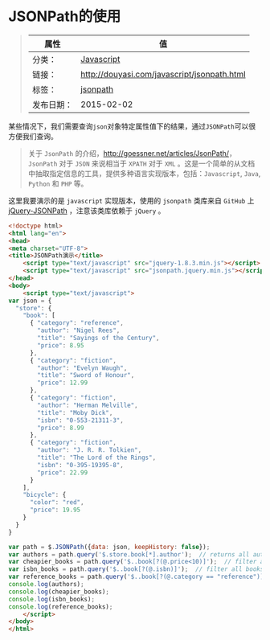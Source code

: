 # JSONPath的使用

>|  属性  |  值  |
>| ----- | ----- |
>| 分类： | [Javascript](http://douyasi.com/category/javascript/) |
>| 链接： | http://douyasi.com/javascript/jsonpath.html |
>| 标签： | [jsonpath](http://douyasi.com/tag/jsonpath)  |
>| 发布日期： | 2015-02-02 |

某些情况下，我们需要查询`json`对象特定属性值下的结果，通过`JSONPath`可以很方便我们查询。

> 关于 `JsonPath` 的介绍，<http://goessner.net/articles/JsonPath/>，`JsonPath` 对于 `JSON` 来说相当于 `XPATH` 对于 `XML` 。这是一个简单的从文档中抽取指定信息的工具，提供多种语言实现版本，包括：`Javascript`, `Java`, `Python` 和 `PHP` 等。

这里我要演示的是 `javascript` 实现版本，使用的 `jsonpath` 类库来自 `GitHub` 上 [jQuery-JSONPath](https://github.com/wilhelm-murdoch/jQuery-JSONPath) ，注意该类库依赖于 `jQuery` 。




```html
<!doctype html>
<html lang="en">
<head>
<meta charset="UTF-8">
<title>JSONPath演示</title>
    <script type="text/javascript" src="jquery-1.8.3.min.js"></script>
    <script type="text/javascript" src="jsonpath.jquery.min.js"></script>
</head>
<body>
    <script type="text/javascript">
var json = {
  "store": {
    "book": [
      { "category": "reference",
        "author": "Nigel Rees",
        "title": "Sayings of the Century",
        "price": 8.95
      },
      { "category": "fiction",
        "author": "Evelyn Waugh",
        "title": "Sword of Honour",
        "price": 12.99
      },
      { "category": "fiction",
        "author": "Herman Melville",
        "title": "Moby Dick",
        "isbn": "0-553-21311-3",
        "price": 8.99
      },
      { "category": "fiction",
        "author": "J. R. R. Tolkien",
        "title": "The Lord of the Rings",
        "isbn": "0-395-19395-8",
        "price": 22.99
      }
    ],
    "bicycle": {
      "color": "red",
      "price": 19.95
    }
  }
}

var path = $.JSONPath({data: json, keepHistory: false});
var authors = path.query('$.store.book[*].author');  // returns all authors
var cheapier_books = path.query('$..book[?(@.price<10)]');  // filter all books cheapier than 10 
var isbn_books = path.query('$..book[?(@.isbn)]');  // filter all books with isbn number
var reference_books = path.query('$..book[?(@.category == "reference")]');  // filter 'reference' books
console.log(authors);
console.log(cheapier_books);
console.log(isbn_books);
console.log(reference_books);
    </script>
</body>
</html>
```